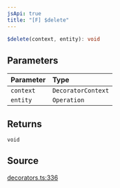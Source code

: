 ```yaml
---
jsApi: true
title: "[F] $delete"
---
```


```ts
$delete(context, entity): void
```

## Parameters

| Parameter | Type               |
| :-------- | :----------------- |
| `context` | `DecoratorContext` |
| `entity`  | `Operation`        |

## Returns

`void`

## Source

[decorators.ts:336](https://github.com/markcowl/cadl/blob/3db15286/packages/http/src/decorators.ts#L336)

